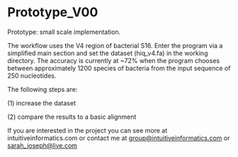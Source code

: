 # Prototype_V00
Prototype: small scale implementation.

The workflow uses the V4 region of bacterial S16. Enter the program via a simplified main section and set the dataset (hiq_v4.fa) in the working directory. The accuracy is currently at ~72% when the program chooses between approximately 1200 species of bacteria from the input sequence of 250 nucleotides. 

The following steps are:

(1) increase the dataset 

(2) compare the results to a basic alignment

If you are interested in the project you can see more at intuitiveinformatics.com or contact me at group@intuitiveinformatics.com or sarah_joseph@live.com



